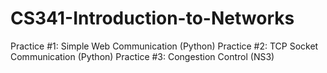 # CS341-Introduction-to-Networks

Practice #1: Simple Web Communication (Python)
Practice #2: TCP Socket Communication (Python)
Practice #3: Congestion Control (NS3)
